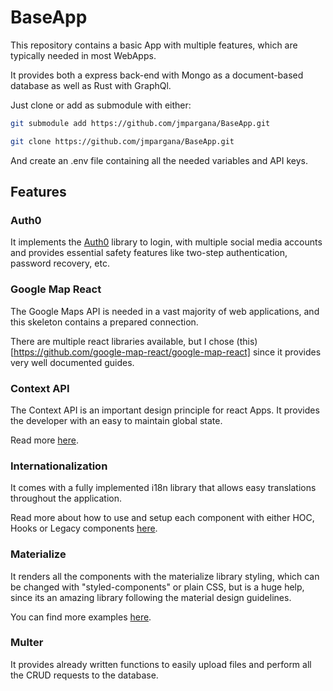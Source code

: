 # BaseApp

This repository contains a basic App with multiple features, which 
are typically needed in most WebApps.

It provides both a express back-end with Mongo as a document-based database
as well as Rust with GraphQl.

Just clone or add as submodule with either:

```bash
git submodule add https://github.com/jmpargana/BaseApp.git
```

```bash
git clone https://github.com/jmpargana/BaseApp.git
```

And create an .env file containing all the needed variables and API keys.


## Features

### Auth0

It implements the [Auth0](https://auth0.com/) library to login, with multiple
social media accounts and provides essential safety features like two-step 
authentication, password recovery, etc.


### Google Map React

The Google Maps API is needed in a vast majority of web applications, and this
skeleton contains a prepared connection.

There are multiple react libraries available, but I chose (this)[https://github.com/google-map-react/google-map-react] 
since it provides very well documented guides.


### Context API

The Context API is an important design principle for react Apps. It provides the
developer with an easy to maintain global state.

Read more [here](https://reactjs.org/docs/context.html).


### Internationalization

It comes with a fully implemented i18n library that allows easy translations throughout the application.

Read more about how to use and setup each component with either HOC, Hooks
or Legacy components [here](https://www.i18next.com/).

### Materialize

It renders all the components with the materialize library styling, which can
be changed with "styled-components" or plain CSS, but is a huge help, since
its an amazing library following the material design guidelines.

You can find more examples [here](https://materializecss.com/).


### Multer

It provides already written functions to easily upload files and perform all
the CRUD requests to the database.



